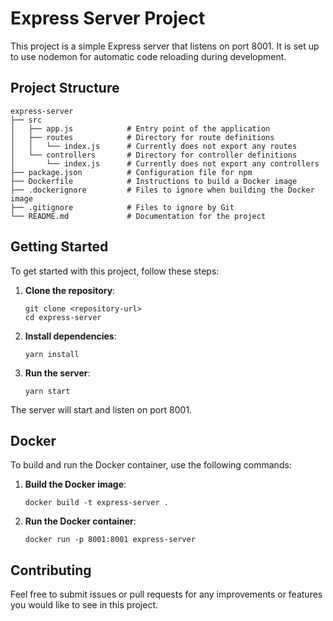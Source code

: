 # Express Server Project

This project is a simple Express server that listens on port 8001. It is set up to use nodemon for automatic code reloading during development.

## Project Structure

```
express-server
├── src
│   ├── app.js            # Entry point of the application
│   ├── routes            # Directory for route definitions
│   │   └── index.js      # Currently does not export any routes
│   └── controllers       # Directory for controller definitions
│       └── index.js      # Currently does not export any controllers
├── package.json          # Configuration file for npm
├── Dockerfile            # Instructions to build a Docker image
├── .dockerignore         # Files to ignore when building the Docker image
├── .gitignore            # Files to ignore by Git
└── README.md             # Documentation for the project
```

## Getting Started

To get started with this project, follow these steps:

1. **Clone the repository**:
   ```
   git clone <repository-url>
   cd express-server
   ```

2. **Install dependencies**:
   ```
   yarn install
   ```

3. **Run the server**:
   ```
   yarn start
   ```

The server will start and listen on port 8001.

## Docker

To build and run the Docker container, use the following commands:

1. **Build the Docker image**:
   ```
   docker build -t express-server .
   ```

2. **Run the Docker container**:
   ```
   docker run -p 8001:8001 express-server
   ```

## Contributing

Feel free to submit issues or pull requests for any improvements or features you would like to see in this project.